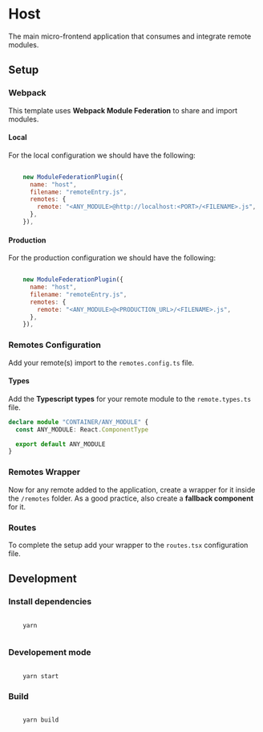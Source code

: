 # Host

The main micro-frontend application that consumes and integrate remote modules.

## Setup

### Webpack

This template uses **Webpack Module Federation** to share and import modules.

#### Local

For the local configuration we should have the following:

```js

    new ModuleFederationPlugin({
      name: "host",
      filename: "remoteEntry.js",
      remotes: {
        remote: "<ANY_MODULE>@http://localhost:<PORT>/<FILENAME>.js",
      },
    }),

```

#### Production

For the production configuration we should have the following:

```js

    new ModuleFederationPlugin({
      name: "host",
      filename: "remoteEntry.js",
      remotes: {
        remote: "<ANY_MODULE>@<PRODUCTION_URL>/<FILENAME>.js",
      },
    }),

```

### Remotes Configuration

Add your remote(s) import to the `remotes.config.ts` file.

#### Types

Add the **Typescript types** for your remote module to the `remote.types.ts` file.

```ts
declare module "CONTAINER/ANY_MODULE" {
  const ANY_MODULE: React.ComponentType

  export default ANY_MODULE
}
```

### Remotes Wrapper

Now for any remote added to the application, create a wrapper for it inside the `/remotes` folder. As a good practice, also create a **fallback component** for it.

### Routes

To complete the setup add your wrapper to the `routes.tsx` configuration file.

## Development

### Install dependencies

```

    yarn


```

### Developement mode

```

    yarn start

```

### Build

```

    yarn build

```

